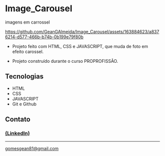 # Image_Carousel
imagens em carrossel

https://github.com/GeanGAlmeida/Image_Carousel/assets/163884623/a8376214-d577-466b-b74b-0b199e79f80b

 - Projeto feito com HTML, CSS e JAVASCRIPT, que muda de foto em efeito carossel. 

 - Projeto construído durante o curso PROPROFISSÃO.

## Tecnologias

- HTML
- CSS
- JAVASCRIPT
- Git e Github

## Contato
### [(LinkedIn)](https://www.linkedin.com/in/gean-almeida/)
-----
gomesgean81@gmail.com

